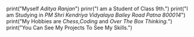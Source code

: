 print("Myself *Aditya Ranjan*")
prinr("I am a Student of Class 9th.")
print("I am Studying in *PM Shri Kendriya Vidyalaya Bailey Road Patna 800014*")
print("My Hobbies are *Chess*,*Coding* and *Over The Box Thinking.*")
print("You Can See My Projects To See My Skills.")
